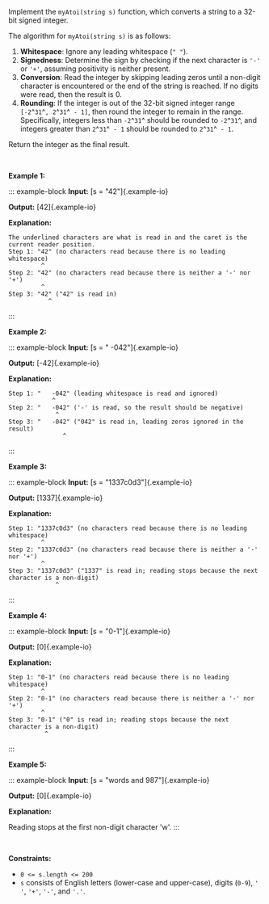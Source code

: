Implement the `myAtoi(string s)` function, which converts a string to a
32-bit signed integer.

The algorithm for `myAtoi(string s)` is as follows:

1.  **Whitespace**: Ignore any leading whitespace (`" "`).
2.  **Signedness**: Determine the sign by checking if the next character
    is `'-'` or `'+'`, assuming positivity is neither present.
3.  **Conversion**: Read the integer by skipping leading zeros until a
    non-digit character is encountered or the end of the string is
    reached. If no digits were read, then the result is 0.
4.  **Rounding**: If the integer is out of the 32-bit signed integer
    range `[-2`^`31`^`, 2`^`31`^` - 1]`, then round the integer to
    remain in the range. Specifically, integers less than `-2`^`31`^
    should be rounded to `-2`^`31`^, and integers greater than
    `2`^`31`^` - 1` should be rounded to `2`^`31`^` - 1`.

Return the integer as the final result.

 

**Example 1:**

::: example-block
**Input:** [s = \"42\"]{.example-io}

**Output:** [42]{.example-io}

**Explanation:**

    The underlined characters are what is read in and the caret is the current reader position.
    Step 1: "42" (no characters read because there is no leading whitespace)
             ^
    Step 2: "42" (no characters read because there is neither a '-' nor '+')
             ^
    Step 3: "42" ("42" is read in)
               ^
:::

**Example 2:**

::: example-block
**Input:** [s = \" -042\"]{.example-io}

**Output:** [-42]{.example-io}

**Explanation:**

    Step 1: "   -042" (leading whitespace is read and ignored)
                ^
    Step 2: "   -042" ('-' is read, so the result should be negative)
                 ^
    Step 3: "   -042" ("042" is read in, leading zeros ignored in the result)
                   ^
:::

**Example 3:**

::: example-block
**Input:** [s = \"1337c0d3\"]{.example-io}

**Output:** [1337]{.example-io}

**Explanation:**

    Step 1: "1337c0d3" (no characters read because there is no leading whitespace)
             ^
    Step 2: "1337c0d3" (no characters read because there is neither a '-' nor '+')
             ^
    Step 3: "1337c0d3" ("1337" is read in; reading stops because the next character is a non-digit)
                 ^
:::

**Example 4:**

::: example-block
**Input:** [s = \"0-1\"]{.example-io}

**Output:** [0]{.example-io}

**Explanation:**

    Step 1: "0-1" (no characters read because there is no leading whitespace)
             ^
    Step 2: "0-1" (no characters read because there is neither a '-' nor '+')
             ^
    Step 3: "0-1" ("0" is read in; reading stops because the next character is a non-digit)
              ^
:::

**Example 5:**

::: example-block
**Input:** [s = \"words and 987\"]{.example-io}

**Output:** [0]{.example-io}

**Explanation:**

Reading stops at the first non-digit character \'w\'.
:::

 

**Constraints:**

-   `0 <= s.length <= 200`
-   `s` consists of English letters (lower-case and upper-case), digits
    (`0-9`), `' '`, `'+'`, `'-'`, and `'.'`.
